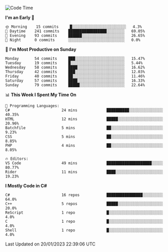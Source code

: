 <!--START_SECTION:waka-->
![Code Time](http://img.shields.io/badge/Code%20Time-888%20hrs%2042%20mins-blue)

**I'm an Early 🐤** 

```text
🌞 Morning    15 commits     █░░░░░░░░░░░░░░░░░░░░░░░░   4.3% 
🌆 Daytime    241 commits    █████████████████░░░░░░░░   69.05% 
🌃 Evening    93 commits     ██████░░░░░░░░░░░░░░░░░░░   26.65% 
🌙 Night      0 commits      ░░░░░░░░░░░░░░░░░░░░░░░░░   0.0%

```
📅 **I'm Most Productive on Sunday** 

```text
Monday       54 commits     ███░░░░░░░░░░░░░░░░░░░░░░   15.47% 
Tuesday      19 commits     █░░░░░░░░░░░░░░░░░░░░░░░░   5.44% 
Wednesday    58 commits     ████░░░░░░░░░░░░░░░░░░░░░   16.62% 
Thursday     42 commits     ███░░░░░░░░░░░░░░░░░░░░░░   12.03% 
Friday       40 commits     ██░░░░░░░░░░░░░░░░░░░░░░░   11.46% 
Saturday     57 commits     ████░░░░░░░░░░░░░░░░░░░░░   16.33% 
Sunday       79 commits     █████░░░░░░░░░░░░░░░░░░░░   22.64%

```


📊 **This Week I Spent My Time On** 

```text
💬 Programming Languages: 
C#                       24 mins             ██████████░░░░░░░░░░░░░░░   40.35% 
HTML                     12 mins             █████░░░░░░░░░░░░░░░░░░░░   20.96% 
Batchfile                5 mins              ██░░░░░░░░░░░░░░░░░░░░░░░   9.23% 
CSS                      5 mins              ██░░░░░░░░░░░░░░░░░░░░░░░   8.85% 
PHP                      4 mins              ██░░░░░░░░░░░░░░░░░░░░░░░   8.05%

🔥 Editors: 
VS Code                  49 mins             ████████████████████░░░░░   80.77% 
Rider                    11 mins             ████░░░░░░░░░░░░░░░░░░░░░   19.23%

```

**I Mostly Code in C#** 

```text
C#                       16 repos            ████████████████░░░░░░░░░   64.0% 
C++                      5 repos             █████░░░░░░░░░░░░░░░░░░░░   20.0% 
ReScript                 1 repo              █░░░░░░░░░░░░░░░░░░░░░░░░   4.0% 
C                        1 repo              █░░░░░░░░░░░░░░░░░░░░░░░░   4.0% 
Shell                    1 repo              █░░░░░░░░░░░░░░░░░░░░░░░░   4.0%

```



 Last Updated on 20/01/2023 22:39:06 UTC
<!--END_SECTION:waka-->

